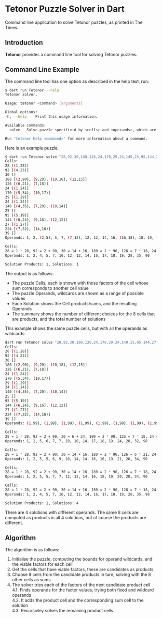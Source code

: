 # Tetonor Puzzle Solver in Dart

Command line application to solve Tetonor puzzles, as printed in The Times.

## Introduction

**Tetonor** provides a command line tool for solving Tetonor puzzles.

## Command Line Example

The command line tool has one option as described in the help text, run:

```bash
$ dart run Tetonor --help
Tetonor solver.

Usage: tetonor <command> [arguments]

Global options:
-h, --help    Print this usage information.

Available commands:
  solve   Solve puzzle specifieid by <cells> and <operands>, which are strings with a list of 16 numbers. Operands may include 0 for undetermined values.

Run "tetonor help <command>" for more information about a command.
```

Here is an example puzzle.

```bash
$ dart run Tetonor solve "28,92,30,180,126,24,170,29,24,140,25,95,144,27,224,39" "1,2,0,5,7,0,12,12,14,16,0,18,19,0,0,0"
Cells:
28 [(1,28)]
92 [(4,23)]
30 []
180 [(2,90), (9,20), (10,18), (12,15)]
126 [(6,21), (7,18)]
24 [(1,24)]
170 [(5,34), (10,17)]
29 [(1,29)]
24 [(1,24)]
140 [(4,35), (7,20), (10,14)]
25 []
95 [(5,19)]
144 [(6,24), (9,16), (12,12)]
27 [(1,27)]
224 [(7,32), (14,16)]
39 []
Operands: 1, 2, (2,5), 5, 7, (7,12), 12, 12, 14, 16, (16,18), 18, 19, (19,99), (19,99), (19,99)

Cells:
28 = 1 * 28, 92 = 2 + 90, 30 = 14 + 16, 180 = 2 * 90, 126 = 7 * 18, 24 = 12 + 12, 170 = 10 * 17, 29 = 1 + 28, 24 = 5 + 19, 140 = 4 * 35, 25 = 7 + 18, 95 = 5 * 19, 144 = 12 * 12, 27 = 10 + 17, 224 = 14 * 16, 39 = 4 + 35
Operands: 1, 2, 4, 5, 7, 10, 12, 12, 14, 16, 17, 18, 19, 28, 35, 90

Solution Products: 1, Solutions: 1
```

The output is as follows:

-   The puzzle Cells, each is shown with those factors of the cell whose sum corresponds to another cell value
-   The puzzle Operands, wildcards are shown as a range of possible values
-   Each Solution shows the Cell products/sums, and the resulting Operands
-   The summary shows the number of different choices for the 8 cells that are products, and the total number of solutions

This example shows the same puzzle cells, but with all the operands as wildcards:

```bash
dart run Tetonor solve "28,92,30,180,126,24,170,29,24,140,25,95,144,27,224,39" "0,0,0,0,0,0,0,0,0,0,0,0,0,0,0,0"
Cells:
28 [(1,28)]
92 [(4,23)]
30 []
180 [(2,90), (9,20), (10,18), (12,15)]
126 [(6,21), (7,18)]
24 [(1,24)]
170 [(5,34), (10,17)]
29 [(1,29)]
24 [(1,24)]
140 [(4,35), (7,20), (10,14)]
25 []
95 [(5,19)]
144 [(6,24), (9,16), (12,12)]
27 [(1,27)]
224 [(7,32), (14,16)]
39 []
Operands: (1,99), (1,99), (1,99), (1,99), (1,99), (1,99), (1,99), (1,99), (1,99), (1,99), (1,99), (1,99), (1,99), (1,99), (1,99), (1,99)

Cells:
28 = 1 * 28, 92 = 2 + 90, 30 = 6 + 24, 180 = 2 * 90, 126 = 7 * 18, 24 = 10 + 14, 170 = 10 * 17, 29 = 1 + 28, 24 = 5 + 19, 140 = 10 * 14, 25 = 7 + 18, 95 = 5 * 19, 144 = 6 * 24, 27 = 10 + 17, 224 = 7 * 32, 39 = 7 + 32
Operands: 1, 2, 5, 6, 7, 7, 10, 10, 14, 17, 18, 19, 24, 28, 32, 90

Cells:
28 = 1 * 28, 92 = 2 + 90, 30 = 14 + 16, 180 = 2 * 90, 126 = 6 * 21, 24 = 10 + 14, 170 = 5 * 34, 29 = 1 + 28, 24 = 5 + 19, 140 = 10 * 14, 25 = 9 + 16, 95 = 5 * 19, 144 = 9 * 16, 27 = 6 + 21, 224 = 14 * 16, 39 = 5 + 34
Operands: 1, 2, 5, 5, 6, 9, 10, 14, 14, 16, 16, 19, 21, 28, 34, 90

Cells:
28 = 1 * 28, 92 = 2 + 90, 30 = 14 + 16, 180 = 2 * 90, 126 = 7 * 18, 24 = 12 + 12, 170 = 5 * 34, 29 = 1 + 28, 24 = 5 + 19, 140 = 7 * 20, 25 = 7 + 18, 95 = 5 * 19, 144 = 12 * 12, 27 = 7 + 20, 224 = 14 * 16, 39 = 5 + 34
Operands: 1, 2, 5, 5, 7, 7, 12, 12, 14, 16, 18, 19, 20, 28, 34, 90

Cells:
28 = 1 * 28, 92 = 2 + 90, 30 = 14 + 16, 180 = 2 * 90, 126 = 7 * 18, 24 = 12 + 12, 170 = 10 * 17, 29 = 1 + 28, 24 = 5 + 19, 140 = 4 * 35, 25 = 7 + 18, 95 = 5 * 19, 144 = 12 * 12, 27 = 10 + 17, 224 = 14 * 16, 39 = 4 + 35
Operands: 1, 2, 4, 5, 7, 10, 12, 12, 14, 16, 17, 18, 19, 28, 35, 90

Solution Products: 1, Solutions: 4
```

There are 4 solutions with different operands. The same 8 cells are computed as products in all 4 solutions, but of course the products are different.

## Algorithm

The algorithm is as follows:

1. Initialise the puzzle, computing the bounds for operand wildcards, and the viable factors for each cell
2. Get the cells that have viable factors, these are candidates as products
3. Choose 8 cells from the candidate products in turn, solving with the 8 other cells as sums
4. The solver tries each of the factors of the next candidate product cell  
   4.1. Finds operands for the factor values, trying both fixed and wildcard operands  
   4.2. It adds the product cell and the corresponding sum cell to the solution  
   4.3. Recursivley solves the remaining product cells
